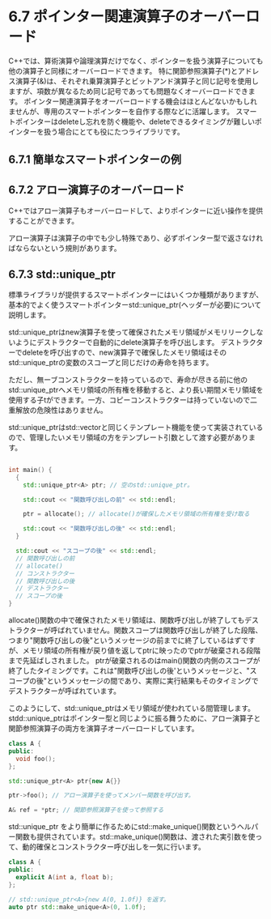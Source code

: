 # 6.7 ポインター関連演算子のオーバーロード
C++では、算術演算や論理演算だけでなく、ポインターを扱う演算子についても他の演算子と同様にオーバーロードできます。
特に関節参照演算子(*)とアドレス演算子(&)は、それぞれ乗算演算子とビットアンド演算子と同じ記号を使用しますが、項数が異なるため同じ記号であっても問題なくオーバーロードできます。
ポインター関連演算子をオーバーロードする機会はほとんどないかもしれませんが、専用のスマートポインターを自作する際などに活躍します。
スマートポインターはdeleteし忘れを防ぐ機能や、deleteできるタイミングが難しいポインターを扱う場合にとても役にたつライブラリです。

## 6.7.1 簡単なスマートポインターの例

## 6.7.2 アロー演算子のオーバーロード
C++ではアロー演算子もオーバーロードして、よりポインターに近い操作を提供することができます。

アロー演算子は演算子の中でも少し特殊であり、必ずポインター型で返さなければならないという規則があります。

## 6.7.3 std::unique_ptr
標準ライブラリが提供するスマートポインターにはいくつか種類がありますが、基本的でよく使うスマートポインターstd::unique_ptr(<memory>ヘッダーが必要)について説明します。

std::unique_ptrはnew演算子を使って確保されたメモリ領域がメモリリークしないようにデストラクターで自動的にdelete演算子を呼び出します。
デストラクターでdeleteを呼び出すので、new演算子で確保したメモリ領域はそのstd::unique_ptrの変数のスコープと同じだけの寿命を持ちます。

ただし、無ーブコンストラクターを持っているので、寿命が尽きる前に他のstd::unique_ptrへメモリ領域の所有権を移動すると、より長い期間メモリ領域を使用する子tができます。一方、コピーコンストラクターは持っていないので二重解放の危険性はありません。

std::unique_ptrはstd::vectorと同じくテンプレート機能を使って実装されているので、管理したいメモリ領域の方をテンプレート引数として渡す必要があります。

```C++

int main() {
  {
    std::unique_ptr<A> ptr; // 空のstd::unique_ptr。

    std::cout << "関数呼び出しの前" << std::endl;

    ptr = allocate(); // allocate()が確保したメモリ領域の所有権を受け取る

    std::cout << "関数呼び出しの後" << std::endl;
  }

  std::cout << "スコープの後" << std::endl;
  // 関数呼び出しの前
  // allocate()
  // コンストラクター
  // 関数呼び出しの後
  // デストラクター
  // スコープの後
}
```
allocate()関数の中で確保されたメモリ領域は、関数呼び出しが終了してもデストラクターが呼ばれていません。関数スコープは関数呼び出しが終了した段階、つまり"関数呼び出しの後"というメッセージの前までに終了しているはずですが、メモリ領域の所有権が戻り値を返してptrに映ったのでptrが破棄される段階まで先延ばしされました。
ptrが破棄されるのはmain()関数の内側のスコープが終了したタイミングです。これは"関数呼び出しの後'というメッセージと、"スコープの後"というメッセージの間であり、実際に実行結果もそのタイミングでデストラクターが呼ばれています。

このようにして、std::unique_ptrはメモリ領域が使われている間管理します。
stdd::unique_ptrはポインター型と同じように振る舞うために、アロー演算子と関節参照演算子の両方を演算子オーバーロードしています。

```C++
class A {
public:
  void foo();
};

std::unique_ptr<A> ptr{new A{}}

ptr->foo(); // アロー演算子を使ってメンバー関数を呼び出す。

A& ref = *ptr; // 関節参照演算子を使って参照する
```

std::unique_ptr をより簡単に作るためにstd::make_unique()関数というヘルパー関数も提供されています。std::make_unique()関数は、渡された実引数を使って、動的確保とコンストラクター呼び出しを一気に行います。

```C++
class A {
public: 
  explicit A(int a, float b);
};

// std::unique_ptr<A>{new A(0, 1.0f)} を返す。
auto ptr std::make_unique<A>(0, 1.0f);
```